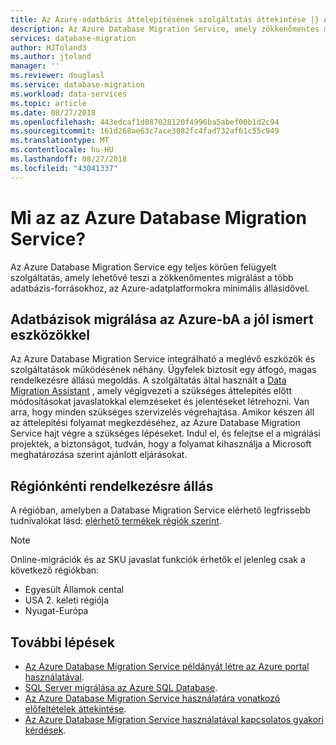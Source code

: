 ```yaml
---
title: Az Azure-adatbázis áttelepítésének szolgáltatás áttekintése |} A Microsoft Docs
description: Az Azure Database Migration Service, amely zökkenőmentes migrálást a számos adatbázis-forrásokhoz, az Azure-adatplatformokra biztosít áttekintése.
services: database-migration
author: HJToland3
ms.author: jtoland
manager: ''
ms.reviewer: douglasl
ms.service: database-migration
ms.workload: data-services
ms.topic: article
ms.date: 08/27/2018
ms.openlocfilehash: 443edcaf1d087028120f4996ba5abef00b1d2c94
ms.sourcegitcommit: 161d268ae63c7ace3082fc4fad732af61c55c949
ms.translationtype: MT
ms.contentlocale: hu-HU
ms.lasthandoff: 08/27/2018
ms.locfileid: "43041337"
---
```

# <a name="what-is-the-azure-database-migration-service"></a>Mi az az Azure Database Migration Service?
Az Azure Database Migration Service egy teljes körűen felügyelt szolgáltatás, amely lehetővé teszi a zökkenőmentes migrálást a több adatbázis-forrásokhoz, az Azure-adatplatformokra minimális állásidővel.

## <a name="migrate-databases-to-azure-with-familiar-tools"></a>Adatbázisok migrálása az Azure-bA a jól ismert eszközökkel
Az Azure Database Migration Service integrálható a meglévő eszközök és szolgáltatások működésének néhány. Ügyfelek biztosít egy átfogó, magas rendelkezésre állású megoldás. A szolgáltatás által használt a [Data Migration Assistant](http://aka.ms/dma) , amely végigvezeti a szükséges áttelepítés előtt módosításokat javaslatokkal elemzéseket és jelentéseket létrehozni. Van arra, hogy minden szükséges szervizelés végrehajtása. Amikor készen áll az áttelepítési folyamat megkezdéséhez, az Azure Database Migration Service hajt végre a szükséges lépéseket. Indul el, és felejtse el a migrálási projektek, a biztonságot, tudván, hogy a folyamat kihasználja a Microsoft meghatározása szerint ajánlott eljárásokat.

## <a name="regional-availability"></a>Régiónkénti rendelkezésre állás
A régióban, amelyben a Database Migration Service elérhető legfrissebb tudnivalókat lásd: [elérhető termékek régiók szerint](https://azure.microsoft.com/global-infrastructure/services/).

> [!NOTE]
> Online-migrációk és az SKU javaslat funkciók érhetők el jelenleg csak a következő régiókban:
> - Egyesült Államok cental
> - USA 2. keleti régiója
> - Nyugat-Európa

## <a name="next-steps"></a>További lépések
- [Az Azure Database Migration Service példányát létre az Azure portal használatával](quickstart-create-data-migration-service-portal.md).
- [SQL Server migrálása az Azure SQL Database](tutorial-sql-server-to-azure-sql.md).
- [Az Azure Database Migration Service használatára vonatkozó előfeltételek áttekintése](pre-reqs.md).
- [Az Azure Database Migration Service használatával kapcsolatos gyakori kérdések](faq.md).
